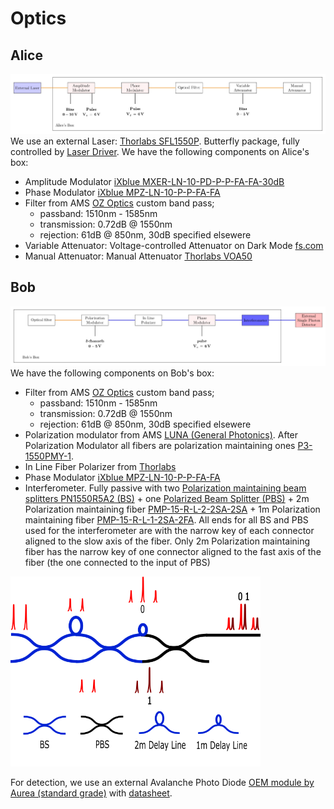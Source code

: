 # Optics


## Alice
![](pics/optics_alice.jpg)
We use an external Laser: [Thorlabs SFL1550P](https://www.thorlabs.com/thorproduct.cfm?partnumber=SFL1550P). Butterfly package, fully controlled by [Laser Driver](https://www.koheron.com/photonics/ctl300e-industrial-laser-controller).
We have the following components on Alice's box:
- Amplitude Modulator  [iXblue MXER-LN-10-PD-P-P-FA-FA-30dB](https://www.ixblue.com/photonics-space/intensity-modulators/)
- Phase Modulator  [iXblue MPZ-LN-10-P-P-FA-FA](https://www.ixblue.com/photonics-space/phase-modulators/)
- Filter from AMS [OZ Optics](https://shop.amstechnologies.com/FF-Fixed-Filters/SW10901) custom band pass; 
    - passband: 1510nm - 1585nm
    - transmission: 0.72dB @ 1550nm
    - rejection: 61dB @ 850nm, 30dB specified elsewere
- Variable Attenuator: Voltage-controlled Attenuator on Dark Mode [fs.com](https://www.fs.com/fr/products/35199.html)
- Manual Attenuator: Manual Attenuator [Thorlabs VOA50](https://www.thorlabs.com/thorproduct.cfm?partnumber=VOA50PM-APC)


## Bob 
![](pics/optics_bob.jpg)
We have the following components on Bob's box:
- Filter from AMS [OZ Optics](https://shop.amstechnologies.com/FF-Fixed-Filters/SW10901) custom band pass; 
    - passband: 1510nm - 1585nm
    - transmission: 0.72dB @ 1550nm
    - rejection: 61dB @ 850nm, 30dB specified elsewere
- Polarization modulator from  AMS [LUNA (General Photonics)](https://shop.amstechnologies.com/PCD-M02-Polarization-Controller/SW11286). 
After Polarization Modulator all fibers are polarization maintaining ones [P3-1550PMY-1](https://www.thorlabs.com/thorproduct.cfm?partnumber=P3-1550PM-FC-1).
- In Line Fiber Polarizer from [Thorlabs](https://www.thorlabs.com/thorproduct.cfm?partnumber=ILP1550PM-APC)
- Phase Modulator  [iXblue MPZ-LN-10-P-P-FA-FA](https://www.ixblue.com/photonics-space/phase-modulators/)
- Interferometer. Fully passive  with two [Polarization maintaining beam splitters PN1550R5A2 (BS)](https://www.thorlabs.com/thorproduct.cfm?partnumber=PN1550R5A2) + one [Polarized Beam Splitter (PBS)](https://www.thorlabs.de/thorproduct.cfm?partnumber=PBC1550SM-APC) + 2m Polarization maintaining fiber [PMP-15-R-L-2-2SA-2SA](https://www.afwoptics.com.au/index.php?route=product/product&product_id=881) + 1m Polarization maintaining fiber [PMP-15-R-L-1-2SA-2FA](https://www.afwoptics.com.au/index.php?route=product/category&path=65). All ends for all BS and PBS used for the interferometer are with the narrow key of each connector aligned to the slow axis of the fiber. Only 2m Polarization maintaining fiber has the narrow key of one connector aligned to the fast axis of the fiber (the one connected to the input of PBS)
<img src="pics/Interferometer.png" width=400>

For detection, we use an external Avalanche Photo Diode [OEM module by Aurea (standard grade)](https://www.aureatechnology.com/en/products/oem-photon-counter.html) with [datasheet](https://www.aureatechnology.com/images/produits/AUREA_Datasheet_OEM_NIR_2020_A4.pdf).













